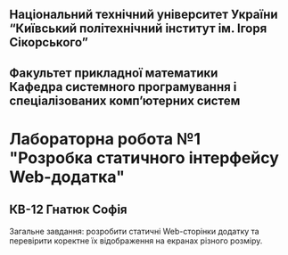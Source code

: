 ## Національний технічний університет України<br>“Київський політехнічний інститут ім. Ігоря Сікорського”

## Факультет прикладної математики<br>Кафедра системного програмування і спеціалізованих комп’ютерних систем


# Лабораторна робота №1<br>"Розробка статичного інтерфейсу Web-додатка"

## КВ-12 Гнатюк Софія

Загальне завдання: розробити статичні Web-сторінки додатку та перевірити коректне їх відображення на екранах різного розміру.



